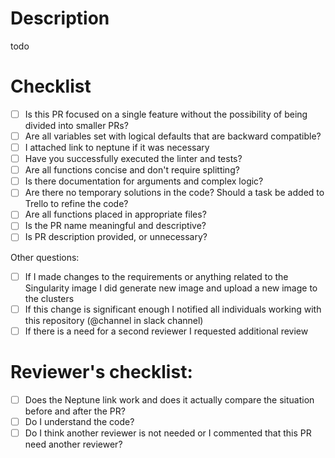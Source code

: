 # Description
todo

# Checklist
   - [ ] Is this PR focused on a single feature without the possibility of being divided into smaller PRs?
   - [ ] Are all variables set with logical defaults that are backward compatible?
   - [ ] I attached link to neptune if it was necessary
   - [ ] Have you successfully executed the linter and tests?
   - [ ] Are all functions concise and don't require splitting?
   - [ ] Is there documentation for arguments and complex logic?
   - [ ] Are there no temporary solutions in the code? Should a task be added to Trello to refine the code?
   - [ ] Are all functions placed in appropriate files?
   - [ ] Is the PR name meaningful and descriptive?
   - [ ] Is PR description provided, or unnecessary?
  
Other questions:
   - [ ] If I made changes to the requirements or anything related to the Singularity image I did generate new image and upload a new image to the clusters
   - [ ] If this change is significant enough I notified all individuals working with this repository (@channel in slack channel)
   - [ ] If there is a need for a second reviewer I requested additional review 

# Reviewer's checklist:
   - [ ] Does the Neptune link work and does it actually compare the situation before and after the PR?
   - [ ] Do I understand the code?
   - [ ] Do I think another reviewer is not needed or I commented that this PR need another reviewer?
